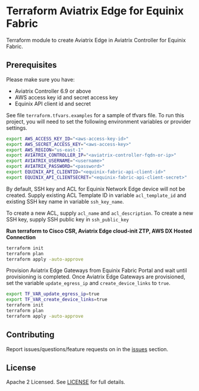 # Terraform Aviatrix Edge for Equinix Fabric

Terraform module to create Aviatrix Edge in Aviatrix Controller for Equinix Fabric.

## Prerequisites

Please make sure you have:
- Aviatrix Controller 6.9 or above
- AWS access key id and secret access key
- Equinix API client id and secret

See file ```terraform.tfvars.examples``` for a sample of tfvars file. To run this project, you will need to set the following environment variables or provider settings.

```bash
export AWS_ACCESS_KEY_ID="<aws-access-key-id>"
export AWS_SECRET_ACCESS_KEY="<aws-access-key>"
export AWS_REGION="us-east-1"
export AVIATRIX_CONTROLLER_IP="<aviatrix-controller-fqdn-or-ip>"
export AVIATRIX_USERNAME="<username>"
export AVIATRIX_PASSWORD="<password>"
export EQUINIX_API_CLIENTID="<equinix-fabric-api-client-id>"
export EQUINIX_API_CLIENTSECRET="<equinix-fabric-api-client-secret>"
```

By default, SSH key and ACL for Equinix Network Edge device will not be created. Supply existing ACL Template ID in variable ```acl_template_id``` and existing SSH key name in variable ```ssh_key_name```.

To create a new ACL, supply ```acl_name``` and ```acl_description```. To create a new SSH key, supply SSH public key in ```ssh_public_key```

**Run terraform to Cisco CSR, Aviatrix Edge cloud-init ZTP, AWS DX Hosted Connection**

```bash
terraform init
terraform plan
terraform apply -auto-approve
```

Provision Aviatrix Edge Gateways from Equinix Fabric Portal and wait until provisioning is completed. Once Aviatrix Edge Gateways are provisioned, set the variable ```update_egress_ip``` and ```create_device_links``` to ```true```.

```bash
export TF_VAR_update_egress_ip=true
export TF_VAR_create_device_links=true
terraform init
terraform plan
terraform apply -auto-approve
```

## Contributing

Report issues/questions/feature requests on in the [issues](https://github.com/aviatrix-automation/terraform-aviatrix-edge-equinix-testbed/issues/new) section.

## License

Apache 2 Licensed. See [LICENSE](https://github.com/aviatrix-automation/terraform-aviatrix-edge-equinix-testbed/tree/master/LICENSE) for full details.
